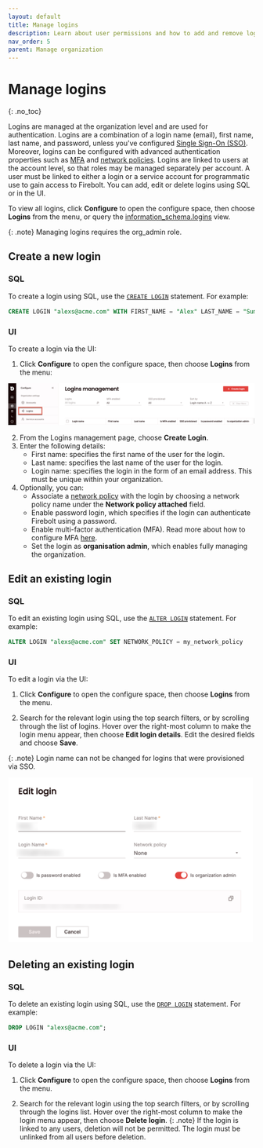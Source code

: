 ```yaml
---
layout: default
title: Manage logins
description: Learn about user permissions and how to add and remove logins in a Firebolt account.
nav_order: 5
parent: Manage organization
---
```


# Manage logins
{: .no_toc}

Logins are managed at the organization level and are used for authentication. Logins are a combination of a login name (email), first name, last name, and password, unless you've configured [Single Sign-On (SSO)](../security/sso/sso.md). Moreover, logins can be configured with advanced authentication properties such as [MFA](../security/enabling-mfa.md) and [network policies](../security/network-policies.md). Logins are linked to users at the account level, so that roles may be managed separately per account. A user must be linked to either a login or a service account for programmatic use to gain access to Firebolt. You can add, edit or delete logins using SQL or in the UI. 

To view all logins, click **Configure** to open the configure space, then choose **Logins** from the menu, or query the [information_schema.logins](../../sql_reference/information-schema/logins.md) view. 

{: .note}
Managing logins requires the org_admin role.

## Create a new login

### SQL 
To create a login using SQL, use the [`CREATE LOGIN`](../../sql_reference/commands/access-control/create-login.md) statement. For example:

```sql
CREATE LOGIN "alexs@acme.com" WITH FIRST_NAME = "Alex" LAST_NAME = "Summers";
```

### UI
To create a login via the UI:
1. Click **Configure** to open the configure space, then choose **Logins** from the menu:

![Configure > Logins](../../assets/images/loginspage.png)

2. From the Logins management page, choose **Create Login**.
3. Enter the following details:
    - First name: specifies the first name of the user for the login. 
    - Last name: specifies the last name of the user for the login.
    - Login name: specifies the login in the form of an email address. This must be unique within your organization.
4. Optionally, you can:
    - Associate a [network policy](../security/network-policies.md) with the login by choosing a network policy name under the **Network policy attached** field.
    - Enable password login, which specifies if the login can authenticate Firebolt using a password.
    - Enable multi-factor authentication (MFA). Read more about how to configure MFA [here](../security/enabling-mfa.md).
    - Set the login as **organisation admin**, which enables fully managing the organization.

## Edit an existing login

### SQL 
To edit an existing login using SQL, use the [`ALTER LOGIN`](../../sql_reference/commands/access-control/alter-login.md) statement. For example:

```sql
ALTER LOGIN "alexs@acme.com" SET NETWORK_POLICY = my_network_policy
```

### UI
To edit a login via the UI:
1. Click **Configure** to open the configure space, then choose **Logins** from the menu.

2. Search for the relevant login using the top search filters, or by scrolling through the list of logins. Hover over the right-most column to make the login menu appear, then choose **Edit login details**.
Edit the desired fields and choose **Save**.

{: .note}
Login name can not be changed for logins that were provisioned via SSO.

<img src="../../assets/images/editlogin.png" alt="Edit login" width="500"/>

## Deleting an existing login

### SQL 
To delete an existing login using SQL, use the [`DROP LOGIN`](../../sql_reference/commands/access-control/drop-login.md) statement. For example:

```sql
DROP LOGIN "alexs@acme.com";
```

### UI
To delete a login via the UI:
1. Click **Configure** to open the configure space, then choose **Logins** from the menu.

2. Search for the relevant login using the top search filters, or by scrolling through the logins list. Hover over the right-most column to make the login menu appear, then choose **Delete login**.
{: .note}
If the login is linked to any users, deletion will not be permitted. The login must be unlinked from all users before deletion.
